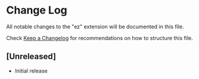 # Change Log

All notable changes to the "ez" extension will be documented in this file.

Check [Keep a Changelog](http://keepachangelog.com/) for recommendations on how to structure this file.

## [Unreleased]

- Initial release